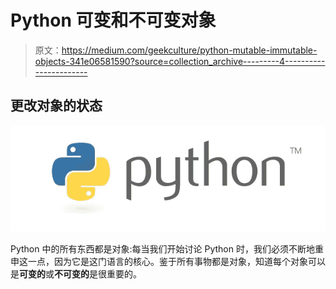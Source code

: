 # Python 可变和不可变对象

> 原文：<https://medium.com/geekculture/python-mutable-immutable-objects-341e06581590?source=collection_archive---------4----------------------->

## 更改对象的状态

![](img/73dbd1c8e509127c6549405c00f2fa05.png)

Python 中的所有东西都是对象:每当我们开始讨论 Python 时，我们必须不断地重申这一点，因为它是这门语言的核心。鉴于所有事物都是对象，知道每个对象可以是**可变的**或**不可变的**是很重要的。